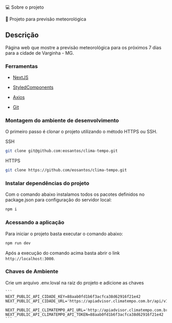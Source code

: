 💻 Sobre o projeto

🔔 Projeto para previsão meteorológica

## Descrição

Página web que mostre a previsão meteorológica para os próximos 7 dias para a cidade de Varginha - MG.


### Ferramentas

- [NextJS](https://nextjs.org/)

- [StyledComponents](https://styled-components.com/)

- [Axios](https://axios-http.com/ptbr/docs/intro)

- [Git](https://git-scm.com/doc)

### Montagem do ambiente de desenvolvimento

O primeiro passo é clonar o projeto utilizando o método HTTPS ou SSH.

SSH

```sh
git clone git@github.com:eosantos/clima-tempo.git
```

HTTPS

```sh
git clone https://github.com/eosantos/clima-tempo.git
```

### Instalar dependências do projeto

Com o comando abaixo instalamos todos os pacotes definidos no package.json para configuração do servidor local:

```sh
npm i
```

### Acessando a aplicação

Para iniciar o projeto basta executar o comando abaixo:

```sh
npm run dev
```
Após a execução do comando acima basta abrir o link `http://localhost:3000`.

### Chaves de Ambiente

Crie um arquivo .env.loval na raiz do projeto e adicione as chaves

````
```
NEXT_PUBLIC_API_CIDADE_KEY=88aab0fd1b6f3acfca38d62916f21e42
NEXT_PUBLIC_API_CIDADE_URL='https://apiadvisor.climatempo.com.br/api/v1/locale/city/6754'

NEXT_PUBLIC_API_CLIMATEMPO_API_URL='http://apiadvisor.climatempo.com.br/api/v1/forecast/locale/6754/days/15'
NEXT_PUBLIC_API_CLIMATEMPO_API_TOKEN=88aab0fd1b6f3acfca38d62916f21e42
```
````